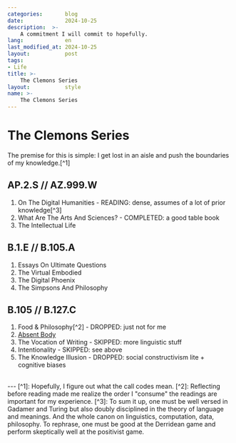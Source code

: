 ```yaml
---
categories:       blog
date:             2024-10-25
description:  >-
    A commitment I will commit to hopefully.
lang:             en
last_modified_at: 2024-10-25
layout:           post
tags:
- Life
title: >-
    The Clemons Series
layout:           style
name: >-
    The Clemons Series
---
```


# The Clemons Series

The premise for this is simple: I get lost in an aisle and push the boundaries of my knowledge.[^1]

## AP.2.S // AZ.999.W
1. On The Digital Humanities - READING: dense, assumes of a lot of prior knowledge[^3]
2. What Are The Arts And Sciences? - COMPLETED: a good table book
3. The Intellectual Life 

## B.1.E // B.105.A
1. Essays On Ultimate Questions
2. The Virtual Embodied
3. The Digital Phoenix
4. The Simpsons And Philosophy

## B.105 // B.127.C  
1. Food & Philosophy[^2] - DROPPED: just not for me
2. [Absent Body](https://blog.yougao.dev/books/absent-body/)
3. The Vocation of Writing - SKIPPED: more linguistic stuff
4. Intentionality - SKIPPED: see above
5. The Knowledge Illusion - DROPPED: social constructivism lite + cognitive biases

<br/>
---
[^1]: Hopefully, I figure out what the call codes mean.
[^2]: Reflecting before reading made me realize the order I "consume" the readings are important for my experience.
[^3]: To sum it up, one must be well versed in Gadamer and Turing but also doubly disciplined in the theory of language and meanings. And the whole canon on linguistics, computation, data, philosophy. To rephrase, one must be good at the Derridean game and perform skeptically well at the positivist game.